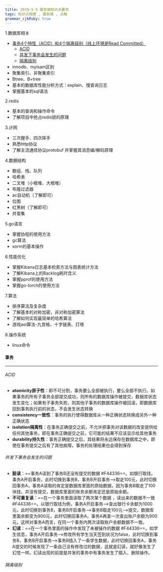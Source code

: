 ```yaml
---
title: 2019-5-5 服务端知识点要求
tags: 知识点梳理 , 服务端 , 点触
grammar_cjkRuby: true
---
```



1.数据库相关
- [事务4个特性（ACID）和4个隔离级别（线上环境是Read Committed）](#事务)
	- [ACID](#隔离级别)
	- [并发下事务会发生的问题](#并发下事务会发生的问题)
	- [隔离级别](#隔离级别)
- innodb、myisam区别
- 聚集索引、非聚集索引
- Btree、B+tree
- 基本的数据库性能分析方式：explain、慢查询日志
- 掌握基本的sql语法


2.redis
- 基本的查询和操作命令
- 了解项目中抢占redis锁的原理

3.计网
- 三次握手、四次挥手
- 熟悉http协议
- 了解主流通信协议protobuf 并掌握其消息编/解码原理

4.数据结构
- 数组、栈、队列
- 哈希表
- 二叉堆（小根堆、大根堆）
- 布隆过滤器
- ac自动机（了解即可）
- 位图
- 红黑树（了解即可）
- 并查集

5.go语言
- 掌握协程的使用方法
- gc算法
- xorm的基本操作

6.性能优化
- 掌握Kibana日志基本检索方法与图表统计方法
- 了解Kibana上的Backlog耗时含义
- 掌握pprof的使用方法
- 掌握go-torch的使用方法

7.算法
- 排序算法及复杂度
- 了解基本的对称加密，非对称加密算法
- 了解如何实现最简单的哈希算法
- 游戏aoi算法-九宫格、十字链表、灯塔

8.操作系统
 - linux命令


  


 #### 事务
 ___
 ###### ACID
 - **atomicity原子性**：即不可分割，事务要么全部被执行，要么全部不执行。如果事务的所有子事务全部提交成功，则所有的数据库操作被提交，数据库状态发生变化；如果有子事务失败，则其他子事务的数据库操作被回滚，即数据库回到事务执行前的状态，不会发生状态转换
 - **consistency一致性**：事务的执行使得数据库从一种正确状态转换成另外一种正确状态
 - **isolation隔离性**：在事务正确提交之前，不允许把事务对该数据的改变提供给任何其他事务，即在事务正确提交之前，它可能的结果不应该显示给其他事务
 - **durability持久性**：事务正确提交之后，其结果将永远保存在数据库之中，即使在事务提交之后有了其他故障，事务的处理结果也会得到保存

###### 并发下事务会发生的问题
- **脏读**：==事务A读到了事务B还没有提交的数据 #F44336==。如银行取钱，事务A开启事务，此时切换到事务B，事务B开启事务—>取走100元，此时切换回事务A，事务A读取的肯定是数据库里面的原始数据，因为事务B取走了100块钱，并没有提交，数据库里面的账务余额肯定还是原始余额。
- **不可重复读**：==在一个事务里面读取了两次某个数据 ，读出来的数据不一致 #F44336==。以银行取钱为例，事务A开启事务—>查出银行卡余额为1000元，此时切换到事务B，事务B开启事务—>事务B取走100元—>提交，数据库里面余额变为900元，此时切换回事务A，事务A再查一次查出账户余额为900元，这样对事务A而言，在同一个事务内两次读取账户余额数据不一致。
- **幻读**：==在一个事务里面的操作中发现了未被操作的数据 #F44336==。如学生信息，事务A开启事务—>修改所有学生当天签到状况为false，此时切换到事务B，事务B开启事务—>事务B插入了一条学生数据，此时切换回事务A，事务A提交的时候发现了一条自己没有修改过的数据，这就是幻读，就好像发生了幻觉一样。幻读出现的前提是并发的事务中有事务发生了插入、删除操作。
###### 隔离级别

